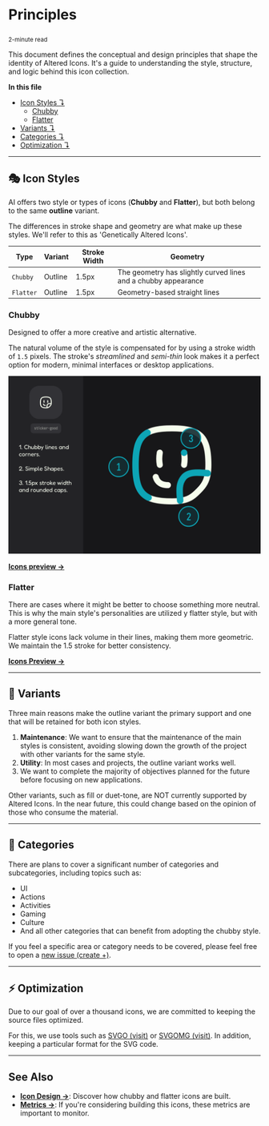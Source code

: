 # Principles

<sub>2-minute read</sub>

This document defines the conceptual and design principles that shape the identity of Altered Icons. It's a guide to understanding the style, structure, and logic behind this icon collection.

**In this file**
+ [Icon Styles ↴](#-icon-styles)
	+ [Chubby](#chubby)
	+ [Flatter](#flatter)
+ [Variants ↴](#-variants)
+ [Categories ↴](#-categories)
+ [Optimization ↴](#-optimization)

---

## 🎭 Icon Styles

AI offers two style or types of icons (**Chubby** and **Flatter**), but both belong to the same **outline** variant.

The differences in stroke shape and geometry are what make up these styles. We'll refer to this as 'Genetically Altered Icons'.


| Type      | Variant | Stroke Width | Geometry                                                       |
| --------- | ------- | ------------ | -------------------------------------------------------------- |
| `Chubby`  | Outline | 1.5px        | The geometry has slightly curved lines and a chubby appearance |
| `Flatter` | Outline | 1.5px        | Geometry-based straight lines                                  |


### Chubby
Designed to offer a more creative and artistic alternative. 

The natural volume of the style is compensated for by using a stroke width of `1.5` pixels. The stroke's *streamlined* and *semi-thin* look makes it a perfect option for modern, minimal interfaces or desktop applications.

![Chubby Style](../../images/slide-1.webp)

**[Icons preview →](../../catalog/chubby-line.md)**


### Flatter
There are cases where it might be better to choose something more neutral. This is why the main style's personalities are utilized y flatter style, but with a more general tone.

Flatter style icons lack volume in their lines, making them more geometric. We maintain the 1.5 stroke for better consistency.

**[Icons Preview →](../../catalog/flatter-line.md)**

---

## 🔣 Variants
Three main reasons make the outline variant the primary support and one that will be retained for both icon styles.

1. **Maintenance**: We want to ensure that the maintenance of the main styles is consistent, avoiding slowing down the growth of the project with other variants for the same style.
2. **Utility**: In most cases and projects, the outline variant works well.
3. We want to complete the majority of objectives planned for the future before focusing on new applications.

Other variants, such as fill or duet-tone, are NOT currently supported by Altered Icons. In the near future, this could change based on the opinion of those who consume the material.


---

## 🎰 Categories
There are plans to cover a significant number of categories and subcategories, including topics such as:

- UI
- Actions
- Activities
- Gaming
- Culture
- And all other categories that can benefit from adopting the chubby style.

If you feel a specific area or category needs to be covered, please feel free to open a [new issue (create +)](https://github.com/dot-alter/Altered-Icons/issues).


---

## ⚡ Optimization
Due to our goal of over a thousand icons, we are committed to keeping the source files optimized.

For this, we use tools such as [SVGO (visit)](https://github.com/svg/svgo) or [SVGOMG (visit)](https://jakearchibald.github.io/svgomg/). In addition, keeping a particular format for the SVG code.


---

## See Also

+ [**Icon Design →**](02_design.md): Discover how chubby and flatter icons are built.
+ [**Metrics →**](03_metrics.md): If you're considering building this icons, these metrics are important to monitor.